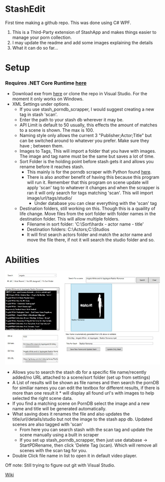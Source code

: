 # StashEdit
First time making a github repo. This was done using C# WPF.


1. This is a Third-Party extension of StashApp and makes things easier to manage your porn collection.
2. I may update the readme and add some images explaining the details
3. What it can do so far...

# Setup
### Requires .NET Core Runtime [here](https://dotnet.microsoft.com/download/dotnet-core/current/runtime)
* Download exe from [here](https://github.com/Mfkisdo/StashEdit/releases) or clone the repo in Visual Studio. For the moment it only works on Windows.
* XML Settings under options.
    * If you use stash_porndb_scrapper, I would suggest creating a new tag in stash 'scan'.
    * Enter the path to your stash db wherever it may be.
    * API Limit is default to 50 usually, this effects the amount of matches to a scene is shown. The max is 100.
    * Naming style only allows the current 3 "Publisher;Actor;Title" but can be switched around to whatever you prefer. Make sure they have ; between them.
    * Images to Tags, This will import a folder that you have with images. The image and tag name must be the same but saves a lot of time.
    * Sort Folder is the holding point before stash gets it and allows you rename before it reaches stash. 
        * This mainly is for the porndb scraper with Python found [here](https://github.com/pierre-delecto/stash_theporndb_scraper). 
        * There is also another benefit of having this because this program will run it. Remember that this program on scene update will apply 'scan' tag to whatever it changes            and when the scrapper is ran it will only search for tags matching 'scan'. This will import image/url/tags/studio/
            * Under database you can clear everything with the 'scan' tag
    * Destination folders, still working on this. Though this is a quaility of life change. Move files from the sort folder with folder names in the destination folder. This
        will allow multiple folders. 
        * Filename in sort folder: 'C:\Sort\hardx - actor name - title'
        * Destination folders: C:\Actors;C:\Studios
        * It will first search actors folder and match the actor name and move the file there, if not it will search the studio folder and so.

# Abilities

![image](https://github.com/Mfkisdo/StashEdit/blob/master/StashEdit/Images/Example1.jpg)
    
* Allows you to search the stash db for a specific file name/recently added/no URL attached to a scene/sort folder (set up from settings)
* A List of results will be shown as file names and then search the pornDB for similiar names you can edit the textbox for different results, if there is more than one result it   * will display all found url's with images to help selected the right scene data.
* If you find a matching scene on PornDB select the image and a new name and title will be generated automatically.
* What saving does it renames the file and also updates the title/url/details/studio but not the image to the stash app db. Updated scenes are also tagged with 'scan'
   * From here you can search stash with the scan tag and update the scene manually using a built in scraper
   * If you set up stash_porndb_scrapper, then just use database -> StartPDRename, then click 'Delete Tag (scan). Which will remove all scenes with the scan tag for you.
* Double Click file name in list to open it in default video player.

Off note: Still trying to figure out git with Visual Studio.

[Wiki](https://github.com/Mfkisdo/StashEdit/wiki)
